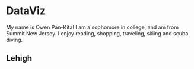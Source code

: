 # DataViz
My name is Owen Pan-Kita! I am a sophomore in college, and am from Summit New Jersey. I enjoy reading, shopping, traveling, skiing and scuba diving. 
## Lehigh
